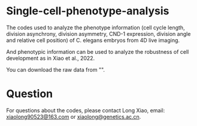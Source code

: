 # Single-cell-phenotype-analysis
The codes used to analyze the phenotype information (cell cycle length, division asynchrony, division asymmetry, CND-1 expression, division angle and relative cell position) of C. elegans embryos from 4D live imaging.

And phenotypic information can be used to analyze the robustness of cell development as in Xiao et al., 2022.

You can download the raw data from "".

# Question
For questions about the codes, please contact Long Xiao, email: xiaolong90523@163.com or xiaolong@genetics.ac.cn.

